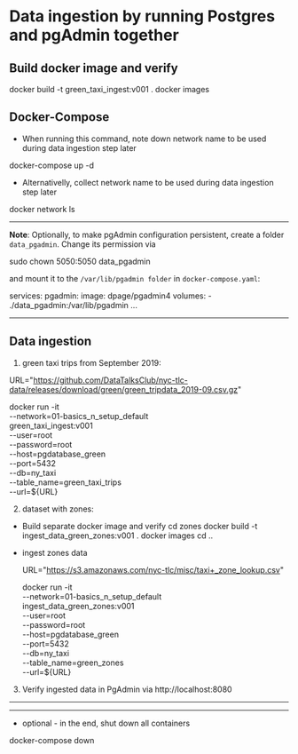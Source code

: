 # Data ingestion by running Postgres and pgAdmin together

## Build docker image and verify

docker build -t green_taxi_ingest:v001 .
docker images

## Docker-Compose

- When running this command, note down network name to be used during data ingestion step later

docker-compose up -d

- Alternativelly, collect network name to be used during data ingestion step later
  
docker network ls

--------------------

**Note**: Optionally, to make pgAdmin configuration persistent, create a folder `data_pgadmin`. Change its permission via

sudo chown 5050:5050 data_pgadmin

and mount it to the `/var/lib/pgadmin folder` in `docker-compose.yaml`:

services:
  pgadmin:
    image: dpage/pgadmin4
    volumes:
      - ./data_pgadmin:/var/lib/pgadmin
    ...

--------------------

## Data ingestion

1. green taxi trips from September 2019:

URL="https://github.com/DataTalksClub/nyc-tlc-data/releases/download/green/green_tripdata_2019-09.csv.gz"

docker run -it \
  --network=01-basics_n_setup_default \
  green_taxi_ingest:v001 \
    --user=root \
    --password=root \
    --host=pgdatabase_green \
    --port=5432 \
    --db=ny_taxi \
    --table_name=green_taxi_trips \
    --url=${URL}

2. dataset with zones:

- Build separate docker image and verify
  cd zones
  docker build -t ingest_data_green_zones:v001 .
  docker images
  cd ..

- ingest zones data

  URL="https://s3.amazonaws.com/nyc-tlc/misc/taxi+_zone_lookup.csv"

  docker run -it \
    --network=01-basics_n_setup_default \
    ingest_data_green_zones:v001 \
      --user=root \
      --password=root \
      --host=pgdatabase_green \
      --port=5432 \
      --db=ny_taxi \
      --table_name=green_zones \
      --url=${URL}

3. Verify ingested data in PgAdmin via http://localhost:8080

---------------------------------------------------------
---------------------------------------------------------

- optional - in the end, shut down all containers

docker-compose down